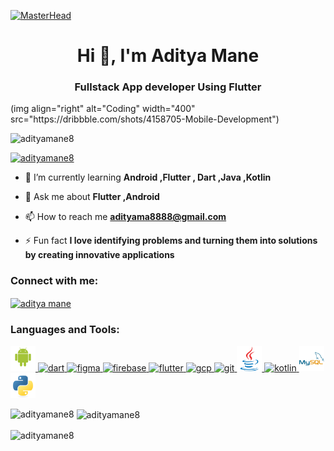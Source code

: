 [![MasterHead](https://medium.com/androiddevelopers/support-new-form-factors-with-the-new-jetpack-windowmanager-library-4be98f5450da)](https://rishavchanda.io)
<h1 align="center">Hi 👋, I'm Aditya Mane</h1>
<h3 align="center">Fullstack App developer Using Flutter</h3>
(img align="right" alt="Coding" width="400" src="https://dribbble.com/shots/4158705-Mobile-Development")

<p align="left"> <img src="https://komarev.com/ghpvc/?username=adityamane8&label=Profile%20views&color=0e75b6&style=flat" alt="adityamane8" /> </p>

<p align="left"> <a href="https://github.com/ryo-ma/github-profile-trophy"><img src="https://github-profile-trophy.vercel.app/?username=adityamane8" alt="adityamane8" /></a> </p>

- 🌱 I’m currently learning **Android ,Flutter , Dart ,Java ,Kotlin**

- 💬 Ask me about **Flutter ,Android**

- 📫 How to reach me **adityama8888@gmail.com**

- ⚡ Fun fact **I love identifying problems and turning them into solutions by creating innovative applications**

<h3 align="left">Connect with me:</h3>
<p align="left">
<a href="https://linkedin.com/in/aditya mane" target="blank"><img align="center" src="https://raw.githubusercontent.com/rahuldkjain/github-profile-readme-generator/master/src/images/icons/Social/linked-in-alt.svg" alt="aditya mane" height="30" width="40" /></a>
</p>

<h3 align="left">Languages and Tools:</h3>
<p align="left"> <a href="https://developer.android.com" target="_blank" rel="noreferrer"> <img src="https://raw.githubusercontent.com/devicons/devicon/master/icons/android/android-original-wordmark.svg" alt="android" width="40" height="40"/> </a> <a href="https://dart.dev" target="_blank" rel="noreferrer"> <img src="https://www.vectorlogo.zone/logos/dartlang/dartlang-icon.svg" alt="dart" width="40" height="40"/> </a> <a href="https://www.figma.com/" target="_blank" rel="noreferrer"> <img src="https://www.vectorlogo.zone/logos/figma/figma-icon.svg" alt="figma" width="40" height="40"/> </a> <a href="https://firebase.google.com/" target="_blank" rel="noreferrer"> <img src="https://www.vectorlogo.zone/logos/firebase/firebase-icon.svg" alt="firebase" width="40" height="40"/> </a> <a href="https://flutter.dev" target="_blank" rel="noreferrer"> <img src="https://www.vectorlogo.zone/logos/flutterio/flutterio-icon.svg" alt="flutter" width="40" height="40"/> </a> <a href="https://cloud.google.com" target="_blank" rel="noreferrer"> <img src="https://www.vectorlogo.zone/logos/google_cloud/google_cloud-icon.svg" alt="gcp" width="40" height="40"/> </a> <a href="https://git-scm.com/" target="_blank" rel="noreferrer"> <img src="https://www.vectorlogo.zone/logos/git-scm/git-scm-icon.svg" alt="git" width="40" height="40"/> </a> <a href="https://www.java.com" target="_blank" rel="noreferrer"> <img src="https://raw.githubusercontent.com/devicons/devicon/master/icons/java/java-original.svg" alt="java" width="40" height="40"/> </a> <a href="https://kotlinlang.org" target="_blank" rel="noreferrer"> <img src="https://www.vectorlogo.zone/logos/kotlinlang/kotlinlang-icon.svg" alt="kotlin" width="40" height="40"/> </a> <a href="https://www.mysql.com/" target="_blank" rel="noreferrer"> <img src="https://raw.githubusercontent.com/devicons/devicon/master/icons/mysql/mysql-original-wordmark.svg" alt="mysql" width="40" height="40"/> </a> <a href="https://www.python.org" target="_blank" rel="noreferrer"> <img src="https://raw.githubusercontent.com/devicons/devicon/master/icons/python/python-original.svg" alt="python" width="40" height="40"/> </a> </p>

<p><img align="left" src="https://github-readme-stats.vercel.app/api/top-langs?username=adityamane8&show_icons=true&locale=en&layout=compact" alt="adityamane8" /></p>

<p>&nbsp;<img align="center" src="https://github-readme-stats.vercel.app/api?username=adityamane8&show_icons=true&locale=en" alt="adityamane8" /></p>

<p><img align="center" src="https://github-readme-streak-stats.herokuapp.com/?user=adityamane8&" alt="adityamane8" /></p>
